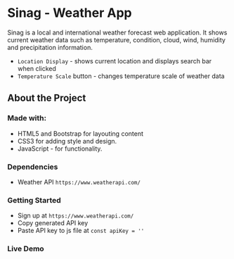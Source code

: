 # Sinag - Weather App

Sinag is a local and international weather forecast web application. It shows current weather data such as temperature, condition, cloud, wind, humidity and precipitation information.

- `Location Display` - shows current location and displays search bar when clicked
- `Temperature Scale` button - changes temperature scale of weather data

## About the Project

### Made with:

- HTML5 and Bootstrap for layouting content
- CSS3 for adding style and design.
- JavaScript - for functionality.

### Dependencies

- Weather API `https://www.weatherapi.com/`

### Getting Started

- Sign up at `https://www.weatherapi.com/`
- Copy generated API key
- Paste API key to js file at `const apiKey = '' `

### Live Demo
